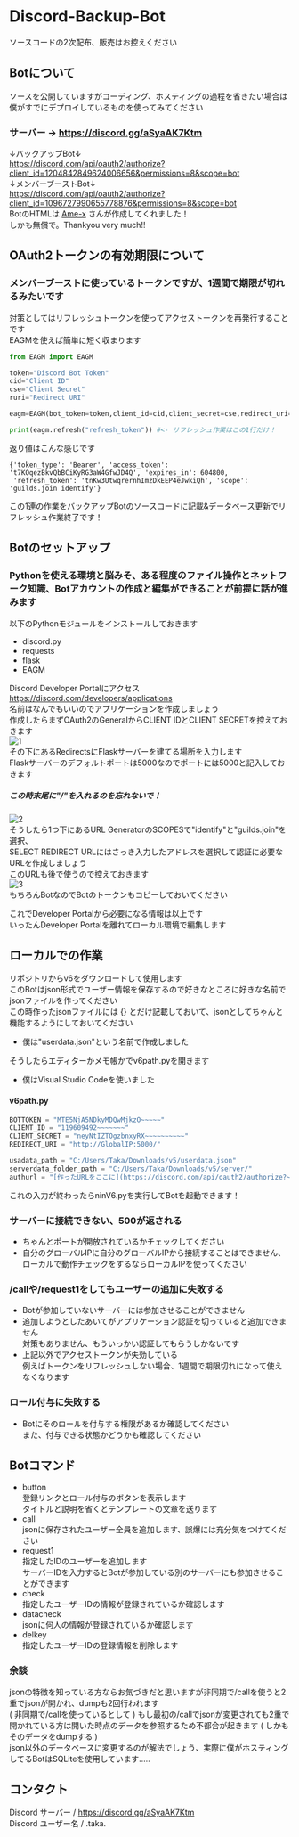 # Discord-Backup-Bot
ソースコードの2次配布、販売はお控えください

## Botについて
ソースを公開していますがコーディング、ホスティングの過程を省きたい場合は僕がすでにデプロイしているものを使ってみてください  
### サーバー -> https://discord.gg/aSyaAK7Ktm
↓バックアップBot↓  
https://discord.com/api/oauth2/authorize?client_id=1204842849624006656&permissions=8&scope=bot  
↓メンバーブーストBot↓  
https://discord.com/api/oauth2/authorize?client_id=1096727990655778876&permissions=8&scope=bot  
BotのHTMLは [Ame-x](https://github.com/EdamAme-x) さんが作成してくれました！  
しかも無償で。Thankyou very much!!
## OAuth2トークンの有効期限について
### メンバーブーストに使っているトークンですが、1週間で期限が切れるみたいです
対策としてはリフレッシュトークンを使ってアクセストークンを再発行することです  
EAGMを使えば簡単に短く収まります
```py
from EAGM import EAGM

token="Discord Bot Token"
cid="Client ID"
cse="Client Secret"
ruri="Redirect URI"

eagm=EAGM(bot_token=token,client_id=cid,client_secret=cse,redirect_uri=ruri,proxy=None)

print(eagm.refresh("refresh_token")) #<- リフレッシュ作業はこの1行だけ！
```
返り値はこんな感じです
```
{'token_type': 'Bearer', 'access_token': 't7KOqezBkvQbBCiKyRG3aW4GfwJD4Q', 'expires_in': 604800,
 'refresh_token': 'tnKw3UtwqrernhImzDkEEP4eJwkiQh', 'scope': 'guilds.join identify'}
```
この1連の作業をバックアップBotのソースコードに記載&データベース更新でリフレッシュ作業終了です！

## Botのセットアップ
### Pythonを使える環境と脳みそ、ある程度のファイル操作とネットワーク知識、Botアカウントの作成と編集ができることが前提に話が進みます

以下のPythonモジュールをインストールしておきます
- discord.py
- requests
- flask
- EAGM
  
Discord Developer Portalにアクセス  
https://discord.com/developers/applications  
名前はなんでもいいのでアプリケーションを作成しましょう  
作成したらまずOAuth2のGeneralからCLIENT IDとCLIENT SECRETを控えておきます  
![1](image/1.png)  
その下にあるRedirectsにFlaskサーバーを建てる場所を入力します  
Flaskサーバーのデフォルトポートは5000なのでポートには5000と記入しておきます  
##### この時末尾に"/"を入れるのを忘れないで！
![2](image/2.png)  
そうしたら1つ下にあるURL GeneratorのSCOPESで"identify"と"guilds.join"を選択、  
SELECT REDIRECT URLにはさっき入力したアドレスを選択して認証に必要なURLを作成しましょう  
このURLも後で使うので控えておきます  
![3](image/3.png)  
もちろんBotなのでBotのトークンもコピーしておいてください  
  
これでDeveloper Portalから必要になる情報は以上です  
いったんDeveloper Portalを離れてローカル環境で編集します
## ローカルでの作業
リポジトリからv6をダウンロードして使用します  
このBotはjson形式でユーザー情報を保存するので好きなところに好きな名前でjsonファイルを作ってください  
この時作ったjsonファイルには {} とだけ記載しておいて、jsonとしてちゃんと機能するようにしておいてください  
- 僕は"userdata.json"という名前で作成しました
  
そうしたらエディターかメモ帳かでv6path.pyを開きます  
- 僕はVisual Studio Codeを使いました

#### v6path.py
```py
BOTTOKEN = "MTE5NjA5NDkyMDQwMjkzO~~~~~"
CLIENT_ID = "119609492~~~~~~~"
CLIENT_SECRET = "neyNtIZTOgzbnxyRX~~~~~~~~~~"
REDIRECT_URI = "http://GlobalIP:5000/"

usadata_path = "C:/Users/Taka/Downloads/v5/userdata.json"
serverdata_folder_path = "C:/Users/Taka/Downloads/v5/server/"
authurl = "[作ったURLをここに](https://discord.com/api/oauth2/authorize?~~~~~scope=identify+guilds.join)"
```
これの入力が終わったらninV6.pyを実行してBotを起動できます！  
### サーバーに接続できない、500が返される
- ちゃんとポートが開放されているかチェックしてください
- 自分のグローバルIPに自分のグローバルIPから接続することはできません、ローカルで動作チェックをするならローカルIPを使ってください  
### /callや/request1をしてもユーザーの追加に失敗する
- Botが参加していないサーバーには参加させることができません
- 追加しようとしたあいてがアプリケーション認証を切っていると追加できません  
  対策もありません、もういっかい認証してもらうしかないです
- 上記以外でアクセストークンが失効している  
  例えばトークンをリフレッシュしない場合、1週間で期限切れになって使えなくなります
### ロール付与に失敗する
- Botにそのロールを付与する権限があるか確認してください  
  また、付与できる状態かどうかも確認してください
## Botコマンド
- button  
  登録リンクとロール付与のボタンを表示します  
  タイトルと説明を省くとテンプレートの文章を送ります
- call  
  jsonに保存されたユーザー全員を追加します、誤爆には充分気をつけてください
- request1  
  指定したIDのユーザーを追加します  
  サーバーIDを入力するとBotが参加している別のサーバーにも参加させることができます
- check  
  指定したユーザーIDの情報が登録されているか確認します
- datacheck  
  jsonに何人の情報が登録されているか確認します
- delkey  
  指定したユーザーIDの登録情報を削除します
### 余談
jsonの特徴を知っている方ならお気づきだと思いますが非同期で/callを使うと2重でjsonが開かれ、dumpも2回行われます  
( 非同期で/callを使っているとして ) もし最初の/callでjsonが変更されても2重で開かれている方は開いた時点のデータを参照するため不都合が起きます ( しかもそのデータをdumpする )  
json以外のデータベースに変更するのが解法でしょう、実際に僕がホスティングしてるBotはSQLiteを使用しています.....  
## コンタクト  
Discord サーバー / https://discord.gg/aSyaAK7Ktm  
Discord ユーザー名 / .taka.  
